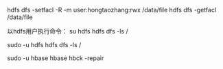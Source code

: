 hdfs dfs -setfacl -R -m user:hongtaozhang:rwx /data/file
hdfs dfs -getfacl /data/file


以hdfs用户执行命令：
su hdfs hdfs dfs -ls /

sudo -u hdfs hdfs dfs -ls /

sudo -u hbase hbase hbck -repair